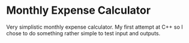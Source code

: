 # Monthly Expense Calculator
Very simplistic monthly expense calculator. My first attempt at C++ so I chose to do something rather simple to test input and outputs.